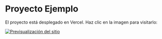 # Proyecto Ejemplo

El proyecto está desplegado en Vercel. Haz clic en la imagen para visitarlo:

[![Previsualización del sitio](https://via.placeholder.com/1200x720)](https://vercel.com/login?next=%2Fsso-api%3Furl%3Dhttps%253A%252F%252Fpruebadespliegue-pn9g8fafp-walterfox.vercel.app%252F%26nonce%3Dadb3c1586a87f504c5a431cdbc9aca58b68d3d162379cb3486b8e796f095bc37)
